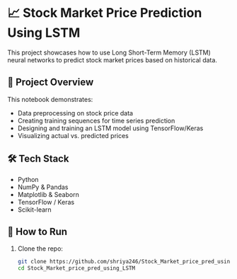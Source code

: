 # 📈 Stock Market Price Prediction Using LSTM

This project showcases how to use Long Short-Term Memory (LSTM) neural networks to predict stock market prices based on historical data.

## 🧠 Project Overview

This notebook demonstrates:
- Data preprocessing on stock price data
- Creating training sequences for time series prediction
- Designing and training an LSTM model using TensorFlow/Keras
- Visualizing actual vs. predicted prices

## 🛠️ Tech Stack

- Python
- NumPy & Pandas
- Matplotlib & Seaborn
- TensorFlow / Keras
- Scikit-learn

## 🚀 How to Run

1. Clone the repo:
   ```bash
   git clone https://github.com/shriya246/Stock_Market_price_pred_using_LSTM.git
   cd Stock_Market_price_pred_using_LSTM
